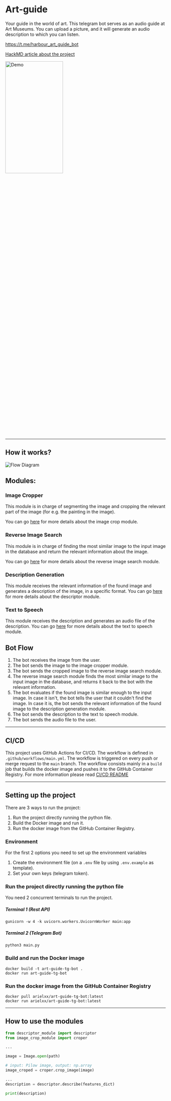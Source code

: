 # Art-guide
Your guide in the world of art.
This telegram bot serves as an audio guide at Art Museums.
You can upload a picture, and it will generate an audio description to which you can listen.

https://t.me/harbour_art_guide_bot

[HackMD article about the project](https://hackmd.io/@aniervs/ryQt5Jlph)


<img src="https://imgur.com/8xd8deQ.jpg"  width="60%" height="30%" alt="Demo"/>

---

## How it works?

<img src="https://i.imgur.com/vRb0alE.jpg"  alt="Flow Diagram"/>

## Modules:

### Image Cropper
This module is in charge of segmenting the image and cropping the relevant part of the image (for e.g. the painting in the image).


You can go [here](image_crop_module/README.md) for more details about the image crop module.


### Reverse Image Search
This module is in charge of finding the most similar image to the input image in the database and return the relevant information about the image.

You can go [here](reverse_image_search_module/README.md) for more details about the reverse image search module.


### Description Generation
This module receives the relevant information of the found image and generates a description of the image, in a specific format.
You can go [here](descriptor_module/README.md) for more details about the descriptor module.


### Text to Speech
This module receives the description and generates an audio file of the description.
You can go [here](text2speech_module/README.md) for more details about the text to speech module.

## Bot Flow

1. The bot receives the image from the user.
2. The bot sends the image to the image cropper module.
3. The bot sends the cropped image to the reverse image search module.
4. The reverse image search module finds the most similar image to the input image in the database, and returns it back to the bot with the relevant information.
5. The bot evaluates if the found image is similar enough to the input image. In case it isn't, the bot tells the user that it couldn't find the image. In case it is, the bot sends the relevant information of the found image to the description generation module.
6. The bot sends the description to the text to speech module. 
7. The bot sends the audio file to the user.

---

## CI/CD

This project uses GitHub Actions for CI/CD. The workflow is defined in `.github/workflows/main.yml`. The workflow is triggered on every push or merge request to the `main` branch. The workflow consists mainly in a `build` job that builds the docker image and pushes it to the GitHub Container Registry. For more information please read [CI/CD README](.github/workflows/README.md)

---
## Setting up the project

There are 3 ways to run the project:

1. Run the project directly running the python file.
2. Build the Docker image and run it.
3. Run the docker image from the GitHub Container Registry.

### Environment

For the first 2 options you need to set up the environment variables

1. Create the environment file (on a `.env` file by using `.env.example` as template).
2. Set your own keys (telegram token).


### Run the project directly running the python file

You need 2 concurrent terminals to run the project.

##### Terminal 1 (Rest API)

```shell
gunicorn -w 4 -k uvicorn.workers.UvicornWorker main:app
```

##### Terminal 2 (Telegram Bot)


```shell
python3 main.py
```


### Build and run the Docker image

```shell
docker build -t art-guide-tg-bot .
docker run art-guide-tg-bot
```

### Run the docker image from the GitHub Container Registry

```shell
docker pull arielxx/art-guide-tg-bot:latest
docker run arielxx/art-guide-tg-bot:latest
```
---
## How to use the modules

```python
from descriptor_module import descriptor
from image_crop_module import croper

...

image = Image.open(path)

# input: Pilow image, output: np.array
image_croped = croper.crop_image(image)

...
description = descriptor.describe(features_dict)

print(description)
```




